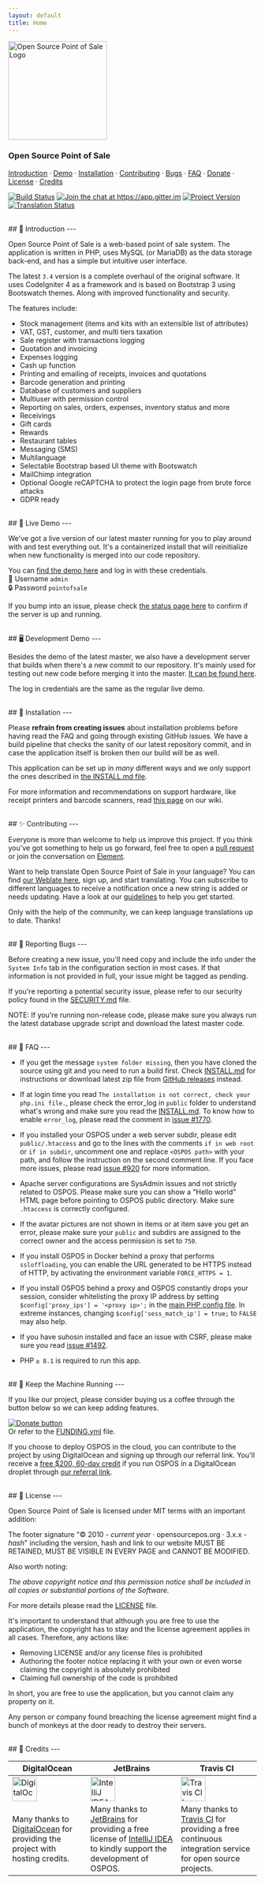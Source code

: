 ```yaml
---
layout: default
title: Home
---
```


<p class="text-center"><img src="https://raw.githubusercontent.com/opensourcepos/opensourcepos/master/branding/emblem.svg" alt="Open Source Point of Sale Logo" width="auto" height="200"></p>
<h3 class="text-center">Open Source Point of Sale</h3>

<p class="text-center">
  <a href="#-introduction">Introduction</a> · <a href="#-live-demo">Demo</a> · <a href="#-installation">Installation</a> · 
  <a href="#-contributing">Contributing</a> · <a href="#-reporting-bugs">Bugs</a> · <a href="#-faq">FAQ</a> · 
  <a href="#-keep-the-machine-running">Donate</a> · <a href="#-license">License</a> · <a href="#-credits">Credits</a>
</p>

<p class="text-center">
<a href="https://app.travis-ci.com/opensourcepos/opensourcepos" target="_blank" rel="noopener"><img src="https://api.travis-ci.com/opensourcepos/opensourcepos.svg?branch=master" alt="Build Status"></a>
<a href="https://app.gitter.im/#/room/#opensourcepos_Lobby:gitter.im?utm_source=badge&utm_medium=badge&utm_campaign=pr-badge&utm_content=badge" target="_blank" rel="noopener"><img src="https://badges.gitter.im/jekkos/opensourcepos.svg" alt="Join the chat at https://app.gitter.im"></a>
<a href="https://github.com/opensourcepos/opensourcepos/releases" target="_blank" rel="noopener"><img src="https://img.shields.io/github/v/release/opensourcepos/opensourcepos" alt="Project Version"></a>
<a href="https://translate.opensourcepos.org/engage/opensourcepos/?utm_source=widget" target="_blank" rel="noopener"><img src="https://translate.opensourcepos.org/widgets/opensourcepos/-/svg-badge.svg" alt="Translation Status"></a>
</p>

<br>
## 👋 Introduction
---

Open Source Point of Sale is a web-based point of sale system. The application is written in PHP, uses MySQL (or MariaDB) as the data storage back-end, and has a simple but intuitive user interface.

The latest `3.4` version is a complete overhaul of the original software. It uses CodeIgniter 4 as a framework and is based on Bootstrap 3 using Bootswatch themes. Along with improved functionality and security.

The features include:

- Stock management (items and kits with an extensible list of attributes)
- VAT, GST, customer, and multi tiers taxation
- Sale register with transactions logging
- Quotation and invoicing
- Expenses logging
- Cash up function
- Printing and emailing of receipts, invoices and quotations
- Barcode generation and printing
- Database of customers and suppliers
- Multiuser with permission control
- Reporting on sales, orders, expenses, inventory status and more
- Receivings
- Gift cards
- Rewards
- Restaurant tables
- Messaging (SMS)
- Multilanguage
- Selectable Bootstrap based UI theme with Bootswatch
- MailChimp integration
- Optional Google reCAPTCHA to protect the login page from brute force attacks
- GDPR ready

<br>
## 🧪 Live Demo
---

We've got a live version of our latest master running for you to play around with and test everything out. It's a containerized install that will reinitialize when new functionality is merged into our code repository.

You can <a href="https://demo.opensourcepos.org/" target="_blank" rel="noopener">find the demo here</a> and log in with these credentials.  
👤 Username `admin`  
🔒 Password `pointofsale`

If you bump into an issue, please check <a href="https://status.opensourcepos.org/" target="_blank" rel="noopener">the status page here</a> to confirm if the server is up and running.

<br>
## 🖥️ Development Demo
---

Besides the demo of the latest master, we also have a development server that builds when there's a new commit to our repository. It's mainly used for testing out new code before merging it into the master. <a href="https://dev.opensourcepos.org/" target="_blank" rel="noopener">It can be found here</a>.

The log in credentials are the same as the regular live demo.

<br>
## 💾 Installation
---

Please **refrain from creating issues** about installation problems before having read the FAQ and going through existing GitHub issues. We have a build pipeline that checks the sanity of our latest repository commit, and in case the application itself is broken then our build will be as well.

This application can be set up in _many_ different ways and we only support the ones described in <a href="https://github.com/opensourcepos/opensourcepos/blob/master/INSTALL.md" target="_blank" rel="noopener">the INSTALL.md file</a>.

For more information and recommendations on support hardware, like receipt printers and barcode scanners, read <a href="https://github.com/opensourcepos/opensourcepos/wiki/Supported-hardware-datasheet" target="_blank" rel="noopener">this page</a> on our wiki.

<br>
## ✨ Contributing
---

Everyone is more than welcome to help us improve this project. If you think you've got something to help us go forward, feel free to open a <a href="https://github.com/opensourcepos/opensourcepos/pulls" target="_blank" rel="noopener">pull request</a> or join the conversation on <a href="https://app.gitter.im/#/room/#opensourcepos_Lobby:gitter.im" target="_blank" rel="noopener">Element</a>.

Want to help translate Open Source Point of Sale in your language? You can find <a href="https://translate.opensourcepos.org" target="_blank" rel="noopener">our Weblate here</a>, sign up, and start translating. You can subscribe to different languages to receive a notification once a new string is added or needs updating. Have a look at our <a href="https://github.com/opensourcepos/opensourcepos/wiki/Adding-translations" target="_blank" rel="noopener">guidelines</a> to help you get started.

Only with the help of the community, we can keep language translations up to date. Thanks!

<br>
## 🐛 Reporting Bugs
---

Before creating a new issue, you'll need copy and include the info under the `System Info` tab in the configuration section in most cases. If that information is not provided in full, your issue might be tagged as pending.

If you're reporting a potential security issue, please refer to our security policy found in the <a href="https://github.com/opensourcepos/opensourcepos/blob/master/SECURITY.md" target="_blank" rel="noopener">SECURITY.md</a> file.

NOTE: If you're running non-release code, please make sure you always run the latest database upgrade script and download the latest master code.

<br>
## 📖 FAQ
---

- If you get the message `system folder missing`, then you have cloned the source using git and you need to run a build first. Check <a href="https://github.com/opensourcepos/opensourcepos/blob/master/INSTALL.md" target="_blank" rel="noopener">INSTALL.md</a> for instructions or download latest zip file from <a href="https://github.com/opensourcepos/opensourcepos/releases" target="_blank" rel="noopener">GitHub releases</a> instead.

- If at login time you read `The installation is not correct, check your php.ini file.`, please check the error_log in `public` folder to understand what's wrong and make sure you read the <a href="https://github.com/opensourcepos/opensourcepos/blob/master/INSTALL.md" target="_blank" rel="noopener">INSTALL.md</a>. To know how to enable `error_log`, please read the comment in <a href="https://github.com/opensourcepos/opensourcepos/issues/1770#issuecomment-355177943" target="_blank" rel="noopener">issue #1770</a>.

- If you installed your OSPOS under a web server subdir, please edit `public/.htaccess` and go to the lines with the comments `if in web root` or `if in subdir`, uncomment one and replace `<OSPOS path>` with your path, and follow the instruction on the second comment line. If you face more issues, please read <a href="https://github.com/opensourcepos/opensourcepos/issues/920" target="_blank" rel="noopener">issue #920</a> for more information.

- Apache server configurations are SysAdmin issues and not strictly related to OSPOS. Please make sure you can show a "Hello world" HTML page before pointing to OSPOS public directory. Make sure `.htaccess` is correctly configured.

- If the avatar pictures are not shown in items or at item save you get an error, please make sure your `public` and subdirs are assigned to the correct owner and the access permission is set to `750`.

- If you install OSPOS in Docker behind a proxy that performs `ssloffloading`, you can enable the URL generated to be HTTPS instead of HTTP, by activating the environment variable `FORCE_HTTPS = 1`.

- If you install OSPOS behind a proxy and OSPOS constantly drops your session, consider whitelisting the proxy IP address by setting `$config['proxy_ips'] = '<proxy ip>';` in the <a href="https://github.com/opensourcepos/opensourcepos/blob/master/app/Config/App.php" target="_blank" rel="noopener">main PHP config file</a>. In extreme instances, changing `$config['sess_match_ip'] = true;` to `FALSE` may also help.

- If you have suhosin installed and face an issue with CSRF, please make sure you read <a href="https://github.com/opensourcepos/opensourcepos/issues/1492" target="_blank" rel="noopener">issue #1492</a>.

- PHP `≥ 8.1` is required to run this app.

<br>
## 🏃 Keep the Machine Running
---

If you like our project, please consider buying us a coffee through the button below so we can keep adding features.

<a href="https://www.paypal.com/cgi-bin/webscr?cmd=_s-xclick&hosted_button_id=MUN6AEG7NY6H8" target="_blank" rel="noopener"><img src="https://www.paypalobjects.com/en_US/i/btn/btn_donate_LG.gif" alt="Donate button"></a>\
Or refer to the <a href="https://github.com/opensourcepos/opensourcepos/blob/master/.github/FUNDING.yml" target="_blank" rel="noopener">FUNDING.yml</a> file.

If you choose to deploy OSPOS in the cloud, you can contribute to the project by using DigitalOcean and signing up through our referral link. You'll receive a <a href="https://m.do.co/c/ac38c262507b" target="_blank" rel="noopener">free $200, 60-day credit</a> if you run OSPOS in a DigitalOcean droplet through <a href="https://m.do.co/c/ac38c262507b" target="_blank" rel="noopener">our referral link</a>.

<br>
## 📄 License
---

Open Source Point of Sale is licensed under MIT terms with an important addition:

The footer signature "© 2010 - _current year_ · opensourcepos.org · 3.x.x - _hash_" including the version, hash and link to our website MUST BE RETAINED, MUST BE VISIBLE IN EVERY PAGE and CANNOT BE MODIFIED.

Also worth noting:

_The above copyright notice and this permission notice shall be included in all copies or substantial portions of the Software._

For more details please read the <a href="https://github.com/opensourcepos/opensourcepos/blob/master/LICENSE" target="_blank" rel="noopener">LICENSE</a> file.

It's important to understand that although you are free to use the application, the copyright has to stay and the license agreement applies in all cases. Therefore, any actions like:

- Removing LICENSE and/or any license files is prohibited
- Authoring the footer notice replacing it with your own or even worse claiming the copyright is absolutely prohibited
- Claiming full ownership of the code is prohibited

In short, you are free to use the application, but you cannot claim any property on it.

Any person or company found breaching the license agreement might find a bunch of monkeys at the door ready to destroy their servers.

<br>
## 🙏 Credits
---

<table>
    <thead class="text-center">
        <tr>
            <th>DigitalOcean</th>
            <th>JetBrains</th>
            <th>Travis CI</th>
        </tr>
    </thead>
    <tbody>
        <tr class="text-center">
            <td>
                <a href="https://www.digitalocean.com?utm_medium=opensource&utm_source=opensourcepos" target="_blank" rel="noopener">
                    <img src="https://github.com/user-attachments/assets/fbbf7433-ed35-407d-8946-fd03d236d350" alt="DigitalOcean Logo" height="50">
                </a>
            </td>
            <td>
                <a href="https://www.jetbrains.com/idea/" target="_blank" rel="noopener">
                    <img src="https://github.com/opensourcepos/opensourcepos/assets/12870258/187f9bbe-4484-475c-9b58-5e5d5f931f09" alt="IntelliJ IDEA Logo" height="50">
                </a>
            </td>
            <td>
                <a href="https://www.travis-ci.com/" target="_blank" rel="noopener">
                    <img src="https://github.com/opensourcepos/opensourcepos/assets/12870258/71cc2b44-83af-4510-a543-6358285f43c6" alt="Travis CI Logo" height="50">
                </a>
            </td>
        </tr>
        <tr>
            <td>Many thanks to <a href="https://www.digitalocean.com?utm_medium=opensource&utm_source=opensourcepos" target="_blank" rel="noopener">DigitalOcean</a> for providing the project with hosting credits.</td>
            <td>Many thanks to <a href="https://www.jetbrains.com/" target="_blank" rel="noopener">JetBrains</a> for providing a free license of <a href="https://www.jetbrains.com/idea/" target="_blank" rel="noopener">IntelliJ IDEA</a> to kindly support the development of OSPOS.</td>
            <td>Many thanks to <a href="https://www.travis-ci.com/" target="_blank" rel="noopener">Travis CI</a> for providing a free continuous integration service for open source projects.</td>
        </tr>
    </tbody>
</table>
<br>
